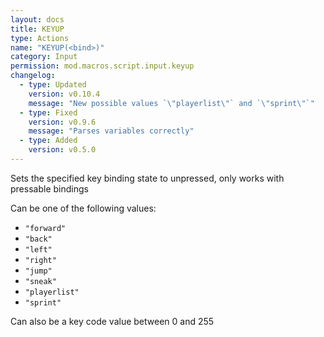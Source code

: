 ```yaml
---
layout: docs
title: KEYUP
type: Actions
name: "KEYUP(<bind>)"
category: Input
permission: mod.macros.script.input.keyup
changelog:
  - type: Updated
    version: v0.10.4
    message: "New possible values `\"playerlist\"` and `\"sprint\"`"
  - type: Fixed
    version: v0.9.6
    message: "Parses variables correctly"
  - type: Added
    version: v0.5.0
---
```

Sets the specified key binding state to unpressed, only works with pressable bindings

Can be one of the following values:

 * `"forward"`
 * `"back"`
 * `"left"`
 * `"right"`
 * `"jump"`
 * `"sneak"`
 * `"playerlist"`
 * `"sprint"`

Can also be a key code value between 0 and 255
